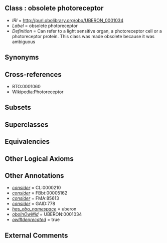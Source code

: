 
## Class : obsolete photoreceptor

 * *IRI* = http://purl.obolibrary.org/obo/UBERON_0001034
 * *Label* = obsolete photoreceptor
 * *Definition* = Can refer to a light sensitive organ, a photoreceptor cell or a photoreceptor protein. This class was made obsolete because it was ambiguous

## Synonyms


## Cross-references

 * BTO:0001060
 * Wikipedia:Photoreceptor

## Subsets


## Superclasses


## Equivalencies


## Other Logical Axioms


## Other Annotations

 * *[consider](../../er/oboInOwl#consider.md)* = CL:0000210
 * *[consider](../../er/oboInOwl#consider.md)* = FBbt:00005162
 * *[consider](../../er/oboInOwl#consider.md)* = FMA:85613
 * *[consider](../../er/oboInOwl#consider.md)* = GAID:778
 * *[has_obo_namespace](../../ce/oboInOwl#hasOBONamespace.md)* = uberon
 * *[oboInOwl#id](../../id/oboInOwl#id.md)* = UBERON:0001034
 * *[owl#deprecated](../../ed/owl#deprecated.md)* = true

## External Comments


